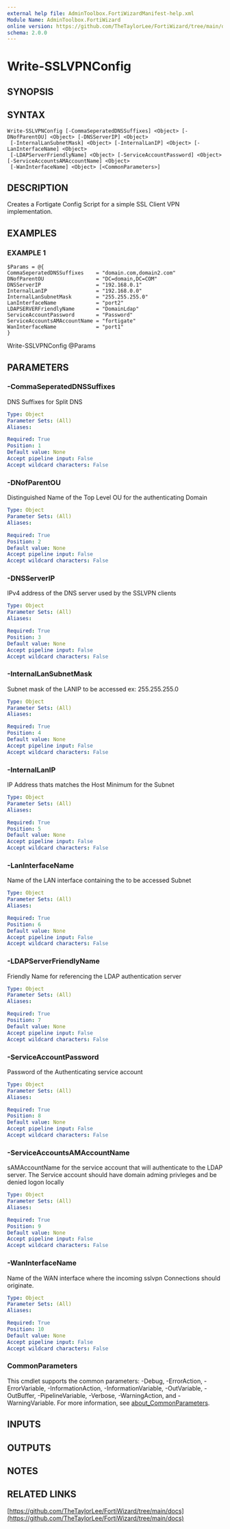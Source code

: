 ```yaml
---
external help file: AdminToolbox.FortiWizardManifest-help.xml
Module Name: AdminToolbox.FortiWizard
online version: https://github.com/TheTaylorLee/FortiWizard/tree/main/docs
schema: 2.0.0
---
```


# Write-SSLVPNConfig

## SYNOPSIS

## SYNTAX

```
Write-SSLVPNConfig [-CommaSeperatedDNSSuffixes] <Object> [-DNofParentOU] <Object> [-DNSServerIP] <Object>
 [-InternalLanSubnetMask] <Object> [-InternalLanIP] <Object> [-LanInterfaceName] <Object>
 [-LDAPServerFriendlyName] <Object> [-ServiceAccountPassword] <Object> [-ServiceAccountsAMAccountName] <Object>
 [-WanInterfaceName] <Object> [<CommonParameters>]
```

## DESCRIPTION
Creates a Fortigate Config Script for a simple SSL Client VPN implementation.

## EXAMPLES

### EXAMPLE 1
```
$Params = @{
CommaSeperatedDNSSuffixes    = "domain.com,domain2.com"
DNofParentOU                 = "DC=domain,DC=COM"
DNSServerIP                  = "192.168.0.1"
InternalLanIP                = "192.168.0.0"
InternalLanSubnetMask        = "255.255.255.0"
LanInterfaceName             = "port2"
LDAPSERVERFriendlyName       = "DomainLdap"
ServiceAccountPassword       = "Password"
ServiceAccountsAMAccountName = "fortigate"
WanInterfaceName             = "port1"
}
```

Write-SSLVPNConfig @Params

## PARAMETERS

### -CommaSeperatedDNSSuffixes
DNS Suffixes for Split DNS

```yaml
Type: Object
Parameter Sets: (All)
Aliases:

Required: True
Position: 1
Default value: None
Accept pipeline input: False
Accept wildcard characters: False
```

### -DNofParentOU
Distinguished Name of the Top Level OU for the authenticating Domain

```yaml
Type: Object
Parameter Sets: (All)
Aliases:

Required: True
Position: 2
Default value: None
Accept pipeline input: False
Accept wildcard characters: False
```

### -DNSServerIP
IPv4 address of the DNS server used by the SSLVPN clients

```yaml
Type: Object
Parameter Sets: (All)
Aliases:

Required: True
Position: 3
Default value: None
Accept pipeline input: False
Accept wildcard characters: False
```

### -InternalLanSubnetMask
Subnet mask of the LANIP to be accessed ex: 255.255.255.0

```yaml
Type: Object
Parameter Sets: (All)
Aliases:

Required: True
Position: 4
Default value: None
Accept pipeline input: False
Accept wildcard characters: False
```

### -InternalLanIP
IP Address thats matches the Host Minimum for the Subnet

```yaml
Type: Object
Parameter Sets: (All)
Aliases:

Required: True
Position: 5
Default value: None
Accept pipeline input: False
Accept wildcard characters: False
```

### -LanInterfaceName
Name of the LAN interface containing the to be accessed Subnet

```yaml
Type: Object
Parameter Sets: (All)
Aliases:

Required: True
Position: 6
Default value: None
Accept pipeline input: False
Accept wildcard characters: False
```

### -LDAPServerFriendlyName
Friendly Name for referencing the LDAP authentication server

```yaml
Type: Object
Parameter Sets: (All)
Aliases:

Required: True
Position: 7
Default value: None
Accept pipeline input: False
Accept wildcard characters: False
```

### -ServiceAccountPassword
Password of the Authenticating service account

```yaml
Type: Object
Parameter Sets: (All)
Aliases:

Required: True
Position: 8
Default value: None
Accept pipeline input: False
Accept wildcard characters: False
```

### -ServiceAccountsAMAccountName
sAMAccountName for the service account that will authenticate to the LDAP server.
The Service account should have domain adming privleges and be denied logon locally

```yaml
Type: Object
Parameter Sets: (All)
Aliases:

Required: True
Position: 9
Default value: None
Accept pipeline input: False
Accept wildcard characters: False
```

### -WanInterfaceName
Name of the WAN interface where the incoming sslvpn Connections should originate.

```yaml
Type: Object
Parameter Sets: (All)
Aliases:

Required: True
Position: 10
Default value: None
Accept pipeline input: False
Accept wildcard characters: False
```

### CommonParameters
This cmdlet supports the common parameters: -Debug, -ErrorAction, -ErrorVariable, -InformationAction, -InformationVariable, -OutVariable, -OutBuffer, -PipelineVariable, -Verbose, -WarningAction, and -WarningVariable. For more information, see [about_CommonParameters](http://go.microsoft.com/fwlink/?LinkID=113216).

## INPUTS

## OUTPUTS

## NOTES

## RELATED LINKS

[https://github.com/TheTaylorLee/FortiWizard/tree/main/docs](https://github.com/TheTaylorLee/FortiWizard/tree/main/docs)

